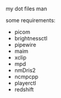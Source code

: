 my dot files man

some requirements:
- picom
- brightnessctl
- pipewire
- maim
- xclip
- mpd
- nmDris2
- ncmpcpp
- playerctl
- redshift
